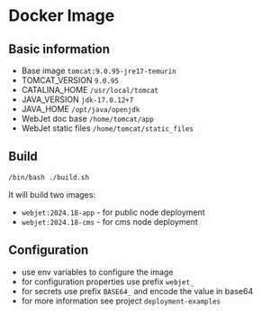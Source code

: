 # Docker Image

## Basic information
- Base image `tomcat:9.0.95-jre17-temurin`
- TOMCAT_VERSION `9.0.95`
- CATALINA_HOME `/usr/local/tomcat`
- JAVA_VERSION `jdk-17.0.12+7`
- JAVA_HOME `/opt/java/openjdk`
- WebJet doc base `/home/tomcat/app`
- WebJet static files `/home/tomcat/static_files`

## Build
```bash
/bin/bash ./build.sh
```
It will build two images:
- `webjet:2024.18-app` - for public node deployment
- `webjet:2024.18-cms` - for cms node deployment

## Configuration
- use env variables to configure the image
- for configuration properties use prefix `webjet_`
- for secrets use prefix `BASE64_` and encode the value in base64
- for more information see project `deployment-examples`